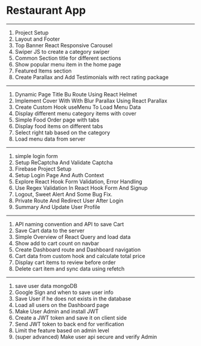 # Restaurant App

---

1. Project Setup
1. Layout and Footer
1. Top Banner React Responsive Carousel
1. Swiper JS to create a category swiper
1. Common Section title for different sections
1. Show popular menu item in the home page
1. Featured Items section
1. Create Parallax and Add Testimonials with rect rating package

---

1. Dynamic Page Title Bu Route Using React Helmet
1. Implement Cover With With Blur Parallax Using React Parallax
1. Create Custom Hook useMenu To Load Menu Data
1. Display different menu category items with cover
1. Simple Food Order page with tabs
1. Display food items on different tabs
1. Select right tab based on the category
1. Load menu data from server

---

1. simple login form
1. Setup ReCaptcha And Validate Captcha
1. Firebase Project Setup
1. Setup Login Page And Auth Context
1. Explore React Hook Form Validation, Error Handling
1. Use Regex Validation In React Hook Form And Signup
1. Logout, Sweet Alert And Some Bug Fix.
1. Private Route And Redirect User After Login
1. Summary And Update User Profile

---

1. API naming convention and API to save Cart
1. Save Cart data to the server
1. Simple Overview of React Query and load data
1. Show add to cart count on navbar
1. Create Dashboard route and Dashboard navigation
1. Cart data from custom hook and calculate total price
1. Display cart items to review before order
1. Delete cart item and sync data using refetch

---

1. save user data mongoDB
1. Google Sign and when to save user info
1. Save User if he does not exists in the database
1. Load all users on the Dashboard page
1. Make User Admin and install JWT
1. Create a JWT token and save it on client side
1. Send JWT token to back end for verification
1. Limit the feature based on admin level
1. (super advanced) Make user api secure and verify Admin
